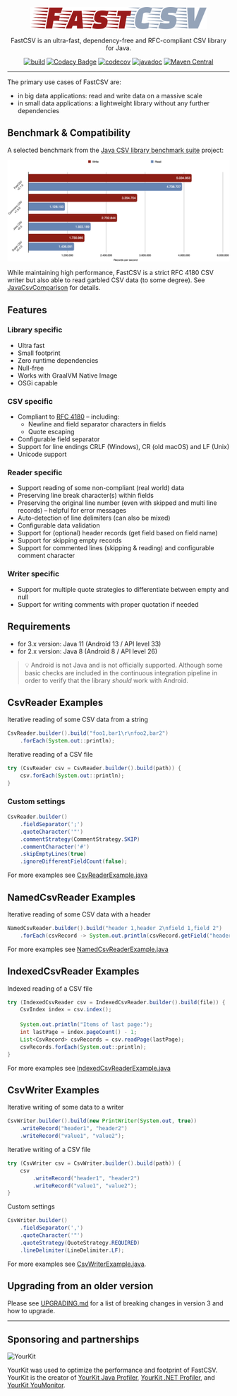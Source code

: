 <p align="center">
  <img src="fastcsv.svg" width="400" height="50" alt="FastCSV">
</p>

<p align="center">
  FastCSV is an ultra-fast, dependency-free and RFC-compliant CSV library for Java.
</p>

<p align="center">
  <a href="https://github.com/osiegmar/FastCSV/actions/workflows/build.yml"><img src="https://github.com/osiegmar/FastCSV/actions/workflows/build.yml/badge.svg?branch=master" alt="build"></a>
  <a href="https://app.codacy.com/gh/osiegmar/FastCSV/dashboard?utm_source=gh&utm_medium=referral&utm_content=&utm_campaign=Badge_grade"><img src="https://app.codacy.com/project/badge/Grade/7270301676d6463bad9dd1fe23429942" alt="Codacy Badge"></a>
  <a href="https://codecov.io/gh/osiegmar/FastCSV"><img src="https://codecov.io/gh/osiegmar/FastCSV/branch/master/graph/badge.svg?token=WIWkv7HUyk" alt="codecov"></a>
  <a href="https://javadoc.io/doc/de.siegmar/fastcsv"><img src="https://javadoc.io/badge2/de.siegmar/fastcsv/javadoc.svg" alt="javadoc"></a>
  <a href="https://central.sonatype.com/artifact/de.siegmar/fastcsv"><img src="https://img.shields.io/maven-central/v/de.siegmar/fastcsv" alt="Maven Central"></a>
</p>

------

The primary use cases of FastCSV are:
- in big data applications: read and write data on a massive scale
- in small data applications: a lightweight library without any further dependencies

## Benchmark & Compatibility

A selected benchmark from the
[Java CSV library benchmark suite](https://github.com/osiegmar/JavaCsvBenchmarkSuite) project:

![Benchmark](benchmark.png "Benchmark")

While maintaining high performance, FastCSV is a strict RFC 4180 CSV writer but also able
to read garbled CSV data (to some degree). See [JavaCsvComparison](https://github.com/osiegmar/JavaCsvComparison) for details.

## Features

### Library specific

- Ultra fast
- Small footprint
- Zero runtime dependencies
- Null-free
- Works with GraalVM Native Image
- OSGi capable

### CSV specific

- Compliant to [RFC 4180](https://tools.ietf.org/html/rfc4180) – including:
  - Newline and field separator characters in fields
  - Quote escaping
- Configurable field separator
- Support for line endings CRLF (Windows), CR (old macOS) and LF (Unix)
- Unicode support

### Reader specific

- Support reading of some non-compliant (real world) data
- Preserving line break character(s) within fields
- Preserving the original line number (even with skipped and multi line records) –
  helpful for error messages
- Auto-detection of line delimiters (can also be mixed)
- Configurable data validation
- Support for (optional) header records (get field based on field name)
- Support for skipping empty records
- Support for commented lines (skipping & reading) and configurable comment character

### Writer specific

- Support for multiple quote strategies to differentiate between empty and null
- Support for writing comments with proper quotation if needed

## Requirements

- for 3.x version: Java 11 (Android 13 / API level 33)
- for 2.x version: Java 8 (Android 8 / API level 26)

> :bulb: Android is not Java and is not officially supported.
> Although some basic checks are included in the continuous integration pipeline in order to
> verify that the library *should* work with Android.

## CsvReader Examples

Iterative reading of some CSV data from a string

```java
CsvReader.builder().build("foo1,bar1\r\nfoo2,bar2")
    .forEach(System.out::println);
```

Iterative reading of a CSV file

```java
try (CsvReader csv = CsvReader.builder().build(path)) {
    csv.forEach(System.out::println);
}
```

### Custom settings

```java
CsvReader.builder()
    .fieldSeparator(';')
    .quoteCharacter('"')
    .commentStrategy(CommentStrategy.SKIP)
    .commentCharacter('#')
    .skipEmptyLines(true)
    .ignoreDifferentFieldCount(false);
```

For more examples see [CsvReaderExample.java](example/src/main/java/example/CsvReaderExample.java)

## NamedCsvReader Examples

Iterative reading of some CSV data with a header

```java
NamedCsvReader.builder().build("header 1,header 2\nfield 1,field 2")
    .forEach(csvRecord -> System.out.println(csvRecord.getField("header 2")));
```

For more examples see [NamedCsvReaderExample.java](example/src/main/java/example/NamedCsvReaderExample.java)

## IndexedCsvReader Examples

Indexed reading of a CSV file

```java
try (IndexedCsvReader csv = IndexedCsvReader.builder().build(file)) {
    CsvIndex index = csv.index();

    System.out.println("Items of last page:");
    int lastPage = index.pageCount() - 1;
    List<CsvRecord> csvRecords = csv.readPage(lastPage);
    csvRecords.forEach(System.out::println);
}
```

For more examples see [IndexedCsvReaderExample.java](example/src/main/java/example/IndexedCsvReaderExample.java)

## CsvWriter Examples

Iterative writing of some data to a writer

```java
CsvWriter.builder().build(new PrintWriter(System.out, true))
    .writeRecord("header1", "header2")
    .writeRecord("value1", "value2");
```

Iterative writing of a CSV file

```java
try (CsvWriter csv = CsvWriter.builder().build(path)) {
    csv
        .writeRecord("header1", "header2")
        .writeRecord("value1", "value2");
}
```

Custom settings

```java
CsvWriter.builder()
    .fieldSeparator(',')
    .quoteCharacter('"')
    .quoteStrategy(QuoteStrategy.REQUIRED)
    .lineDelimiter(LineDelimiter.LF);
```

For more examples see
[CsvWriterExample.java](example/src/main/java/example/CsvWriterExample.java).

## Upgrading from an older version

Please see [UPGRADING.md](UPGRADING.md) for a list of breaking changes in version 3 and how to upgrade.

---

## Sponsoring and partnerships

![YourKit](https://www.yourkit.com/images/yklogo.png)

YourKit was used to optimize the performance and footprint of FastCSV.
YourKit is the creator of <a href="https://www.yourkit.com/java/profiler/">YourKit Java Profiler</a>,
<a href="https://www.yourkit.com/.net/profiler/">YourKit .NET Profiler</a>,
and <a href="https://www.yourkit.com/youmonitor/">YourKit YouMonitor</a>.
